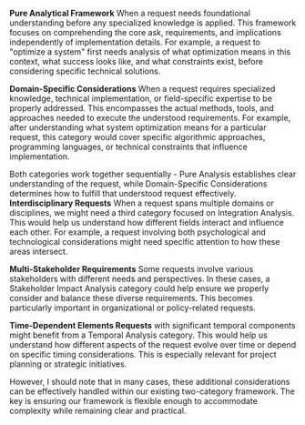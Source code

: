 **Pure Analytical Framework** When a request needs foundational understanding before any specialized knowledge is applied. This framework focuses on comprehending the core ask, requirements, and implications independently of implementation details. For example, a request to "optimize a system" first needs analysis of what optimization means in this context, what success looks like, and what constraints exist, before considering specific technical solutions.

**Domain-Specific Considerations** When a request requires specialized knowledge, technical implementation, or field-specific expertise to be properly addressed. This encompasses the actual methods, tools, and approaches needed to execute the understood requirements. For example, after understanding what system optimization means for a particular request, this category would cover specific algorithmic approaches, programming languages, or technical constraints that influence implementation.

Both categories work together sequentially - Pure Analysis establishes clear understanding of the request, while Domain-Specific Considerations determines how to fulfill that understood request effectively.
**Interdisciplinary Requests** When a request spans multiple domains or disciplines, we might need a third category focused on Integration Analysis. This would help us understand how different fields interact and influence each other. For example, a request involving both psychological and technological considerations might need specific attention to how these areas intersect.

**Multi-Stakeholder Requirements** Some requests involve various stakeholders with different needs and perspectives. In these cases, a Stakeholder Impact Analysis category could help ensure we properly consider and balance these diverse requirements. This becomes particularly important in organizational or policy-related requests.

**Time-Dependent Elements Requests** with significant temporal components might benefit from a Temporal Analysis category. This would help us understand how different aspects of the request evolve over time or depend on specific timing considerations. This is especially relevant for project planning or strategic initiatives.

However, I should note that in many cases, these additional considerations can be effectively handled within our existing two-category framework. The key is ensuring our framework is flexible enough to accommodate complexity while remaining clear and practical.